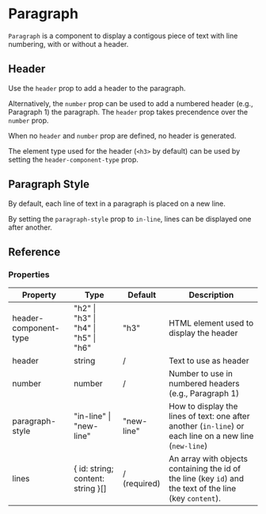 # Paragraph

<!-- markdownlint-disable MD033 -->
<script setup>
import { VueLive } from "vue-live";
import { Paragraph } from "../../src/VueComponentText";
import "../vue-live.scss";

const headerExample = `<Paragraph
  id="1"
  header="Header"
  :lines="[
    { id: '1', content: 'Line 1' },
    { id: '2', content: 'Line 2' },
  ]"
/>`
const numberExample = `<Paragraph
  id="1"
  :number="1"
  :lines="[
    { id: '1', content: 'Line 1' },
    { id: '2', content: 'Line 2' },
  ]"
/>`
const noHeaderExample = `<Paragraph
  id="1"
  :lines="[
    { id: '1', content: 'Line 1' },
    { id: '2', content: 'Line 2' },
  ]"
/>`
const headerComponentTypeExample = `<Paragraph
  id="1"
  header-component-type="h4"
  header="Header"
  :lines="[
    { id: '1', content: 'Line 1' },
    { id: '2', content: 'Line 2' },
  ]"
/>`
const newLineExample = `<Paragraph
  id="1"
  :lines="[
    { id: '1', content: 'Line 1' },
    { id: '2', content: 'Line 2' },
  ]"
/>`
const inLineExample = `<Paragraph
  id="1"
  paragraph-style="in-line"
  :lines="[
    { id: '1', content: 'Line 1' },
    { id: '2', content: 'Line 2' },
  ]"
/>`
</script>

`Paragraph` is a component to display a contigous piece of text with line numbering, with or without a header.

## Header

Use the `header` prop to add a header to the paragraph.

<VueLive
  :code="headerExample"
  :components="{ Paragraph }"
/>

Alternatively, the `number` prop can be used to add a numbered header (e.g., Paragraph 1) the paragraph. The `header` prop takes precendence over the `number` prop.

<VueLive
  :code="numberExample"
  :components="{ Paragraph }"
/>

When no `header` and `number` prop are defined, no header is generated.
<VueLive
  :code="noHeaderExample"
  :components="{ Paragraph }"
/>

The element type used for the header (`<h3>` by default) can be used by setting the `header-component-type` prop.
<VueLive
  :code="headerComponentTypeExample"
  :components="{ Paragraph }"
/>

## Paragraph Style

By default, each line of text in a paragraph is placed on a new line.

<VueLive
  :code="newLineExample"
  :components="{ Paragraph }"
/>

By setting the `paragraph-style` prop to `in-line`, lines can be displayed one after another.

<VueLive
  :code="inLineExample"
  :components="{ Paragraph }"
/>

## Reference

### Properties

| Property              | Type                                 | Default      | Description                                                                                              |
| --------------------- | ------------------------------------ | ------------ | -------------------------------------------------------------------------------------------------------- |
| header-component-type | "h2" \| "h3" \| "h4" \| "h5" \| "h6" | "h3"         | HTML element used to display the header                                                                  |
| header                | string                               | /            | Text to use as header                                                                                    |
| number                | number                               | /            | Number to use in numbered headers (e.g., Paragraph 1)                                                    |
| paragraph-style       | "in-line" \| "new-line"              | "new-line"   | How to display the lines of text: one after another (`in-line`) or each line on a new line (`new-line`)  |
| lines                 | { id: string; content: string }[]    | / (required) | An array with objects containing the id of the line (key `id`) and the text of the line (key `content`). |
